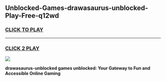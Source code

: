 
## Unblocked-Games-drawasaurus-unblocked-Play-Free-q12wd
<h3>
<a href="https://premium76.site?title=drawasaurus-unblocked&ref=12A">CLICK TO PLAY</a></h3>
<hr>

<h3>
<a href="https://premium76.site?title=drawasaurus-unblocked&ref=12A">CLICK 2 PLAY</a>
  
</h3>

<a href="https://premium76.site?title=drawasaurus-unblocked&ref=12A"><img src="https://clearcache.store/games.png"></a>


**drawasaurus-unblocked games unblocked: Your Gateway to Fun and Accessible Online Gaming**
